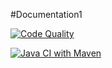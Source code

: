 #Documentation1

[![Code Quality](https://img.shields.io/badge/Code%20Quality-A-brightgreen)](https://app.codacy.com/gh/sadikou-faiz/lmv/dashboard?branch=Developpement)

[![Java CI with Maven](https://github.com/sadikou-faiz/lmv/actions/workflows/maven.yml/badge.svg?branch=Developpement)](https://github.com/sadikou-faiz/lmv/actions/workflows/maven.yml)

